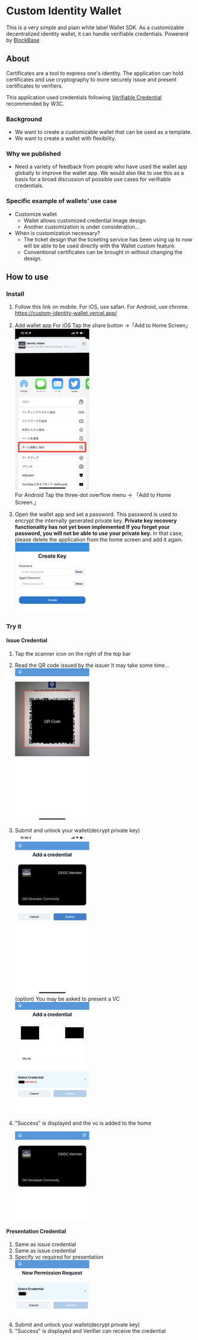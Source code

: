 # Custom Identity Wallet

This is a very simple and plain white label Wallet SDK. As a customizable decentralized identity wallet, it can handle verifiable credentials.
Powererd by [BlockBase](https://www.block-base.co/)

## About

Certificates are a tool to express one's identity. The application can hold certificates and use cryptography to more securely issue and present certificates to verifiers.

This application used credentials following [Verifiable Credential](https://www.w3.org/TR/vc-data-model/) recommended by W3C.

### Background

- We want to create a customizable wallet that can be used as a template.
- We want to create a wallet with flexibility.

### Why we published

- Need a variety of feedback from people who have used the wallet app globally to improve the wallet app. We would also like to use this as a basis for a broad discussion of possible use cases for verifiable credentials.

### Specific example of wallets’ use case

- Customize wallet
  - Wallet allows customized credential image design.
  - Another customization is under consideration...
- When is customization necessary?
  - The ticket design that the ticketing service has been using up to now will be able to be used directly with the Wallet custom feature.
  - Conventional certificates can be brought in without changing the design.

## How to use

### Install

1. Follow this link on mobile.
   For iOS, use safari. For Android, use chrome.
   https://custom-identity-wallet.vercel.app/

2. Add wallet app
   For iOS
   Tap the share button →「Add to Home Screen」
   <br>
   <img src="./docs/assets/safari-add-home-ja.jpeg" alt="safari add to home screen img" width="200" >
   <br>
   For Android
   Tap the three-dot overflow menu → 「Add to Home Screen.」

3. Open the wallet app and set a password.
   This password is used to encrypt the internally generated private key.
   **Private key recovery functionality has not yet been implemented**
   **If you forget your password, you will not be able to use your private key.** In that case, please delete the application from the home screen and add it again.
   <br>
   <img src="./docs/assets/create-key.png" alt="setting password" width="200" >
   <br>

### Try it

#### Issue Credential

1. Tap the scanner icon on the right of the top bar
2. Read the QR code issued by the issuer
   It may take some time...
   <br>
   <img src="./docs/assets/scanner-qr.jpeg" alt="scanner page" width="200">
   <br>
3. Submit and unlock your wallet(decrypt private key)
   <br>
   <img src="./docs/assets/issue-page.jpeg" alt="issue page" width="200">
   <br>
   (option)
   You may be asked to present a VC
   <br>
   <img src="./docs/assets/vc-to-vc.jpeg" alt="vc to vc page" width="200">
   <br>
4. "Success" is displayed and the vc is added to the home

   <img src="./docs/assets/received-vc.jpg" alt="received vc" width="200">

#### Presentation Credential

1. Same as issue credential
2. Same as issue credential
3. Specify vc required for presentation
   <br>
   <img src="./docs/assets/present-page.jpg" alt="present page" width="200">
   <br>
4. Submit and unlock your wallet(decrypt private key)
5. "Success" is displayed and Verifier can receive the credential

